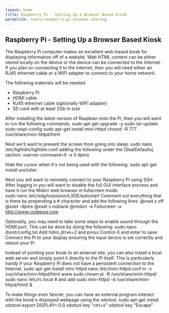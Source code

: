 ```yaml
---
layout: home
title: Raspberry Pi - Setting Up a Browser Based Kiosk
permalink: /wiki/raspberry-pi-windows-sharing
---
```


## Raspberry Pi - Setting Up a Browser Based Kiosk

The Raspberry Pi computer makes an excellent web-based kiosk for displaying information off of a website. Web HTML content can be either stored locally on the device or the device can be connected to the Internet.  If you plan on connecting it to the Internet, then you will need either an RJ45 ethernet cable or a WIFI adapter to connect to your home network.  

The following materials will be needed:
  * Raspberry Pi
  * HDMI cable
  * RJ45 ethernet cable (optionally WIFI adapter)
  * SD card with at least 2Gb in size

After installing the latest version of Raspbian onto the Pi, then you will want to run the following commands.
    sudo apt-get upgrade -y
    sudo rpi-update
    sudo raspi-config
    sudo apt-get install mini-httpd
    chmod -R 777 /usr/share/mini-httpd/html

Next we'll want to prevent the screen from going into sleep.
    sudo nano /etc/lightdm/lightdm.conf adding the following under the [SeatDefaults] section: xserver-command=X -s 0 dpms

Hide the cursor when it's not being used with the following:
   sudo apt-get install unclutter

Next you will want to remotely connect to your Raspberry Pi using SSH.  After logging in you will want to disable the full GUI interface process and have it run the Midori web browser in fullscreen mode.  
    sudo nano /etc/xdg/lxsession/LXDE/autostart 
Comment out everything that is there by prepending a # character and add the following lines.
    @xset s off
    @xset -dpms
    @xset s noblank
    @midori -e Fullscreen -a http://www.codepug.com

Optionally, you may need to take some steps to enable sound through the HDMI port.  This can be done by doing the following:
    sudo nano /boot/config.txt
    Add hdmi_drive=2 and press Control-X and enter to save
    Connect the Pi to your display ensuring the input device is set correctly and reboot your Pi
    
Instead of pointing your kiosk to an external site, you can also install a local web server and simply point it directly to the Pi itself.  This is particularly handy if your Raspberry Pi does not have a persistent connection to the Internet.
    sudo apt-get install mini-httpd
    nano /etc/mini-httpd.conf
    ln -s /usr/share/mini-httpd/html www
    sudo chown pi -R /usr/share/mini-httpd/
    sudo nano /etc/rc.local # and add sudo mini-httpd -d /usr/share/mini-httpd/html/ &
    
To make things even fancier, you can have an external program interact with the kiosk's displayed webpage using the xdotool.
    sudo apt-get install xdotool
    export DISPLAY=:0.0
    xdotool key "ctrl+s"
    xdotool key "Escape"
